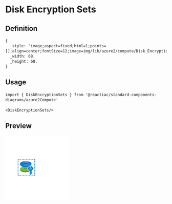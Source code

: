 # Disk Encryption Sets

## Definition

```
{
  _style: 'image;aspect=fixed;html=1;points=[];align=center;fontSize=12;image=img/lib/azure2/compute/Disk_Encryption_Sets.svg;strokeColor=none;',
  _width: 68,
  _height: 68,
}
```

## Usage

```
import { DiskEncryptionSets } from '@reactiac/standard-components-diagrams/azure2Compute'

<DiskEncryptionSets/>
```

## Preview

<img src="./disk-encryption-sets.png" width="200"/>
